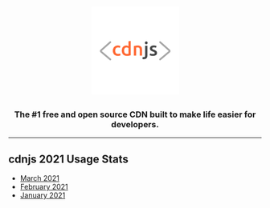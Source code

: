 <h1 align="center">
    <a href="https://cdnjs.com"><img src="https://raw.githubusercontent.com/cdnjs/brand/master/logo/standard/dark-512.png" width="175px" alt="< cdnjs >"></a>
</h1>
 
<h3 align="center">The #1 free and open source CDN built to make life easier for developers.</h3>

---

## cdnjs 2021 Usage Stats

* [March 2021](cdnjs_March_2021.md)
* [February 2021](cdnjs_February_2021.md)
* [January 2021](cdnjs_January_2021.md)

